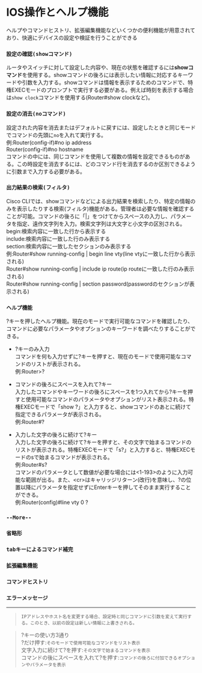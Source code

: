 # IOS操作とヘルプ機能
ヘルプやコマンドヒストリ、拡張編集機能などいくつかの便利機能が用意されており、快適にデバイスの設定や検証を行うことができる

### `設定の確認(showコマンド)`
ルータやスイッチに対して設定した内容や、現在の状態を確認するには**showコマンド**を使用する。showコマンドの後ろには表示したい情報に対応するキーワードや引数を入力する。showコマンドは情報を表示するためのコマンドで、特権EXECモードのプロンプトで実行する必要がある。例えば時刻を表示する場合は`show clock`コマンドを使用する(Router#show clockなど)。

### `設定の消去(noコマンド)`
設定された内容を消去またはデフォルトに戻すには、設定したときと同じモードでコマンドの先頭に`no`を入れて実行する。  
例:Router(config-if)#no ip address  
Router(config-if)#no hostname  
コマンドの中には、同じコマンドを使用して複数の情報を設定できるものがある。この時設定を消去するには、どのコマンド行を消去するのか区別できるように引数まで入力する必要がある。

### `出力結果の検索(フィルタ)`
Cisco CLIでは、showコマンドなどによる出力結果を検索したり、特定の情報のみを表示したりする検索(フィルタ)機能がある。管理者は必要な情報を確認することが可能。コマンドの後ろに「|」をつけてからスペースの入力し、パラメータを指定、遠作文字列を入力。検索文字列は大文字と小文字の区別される。  
begin:検索内容に一致した行から表示する  
include:検索内容に一致した行のみ表示する  
section:検索内容に一致したセクションのみ表示する  
例:Router#show running-config | begin line vty(line vtyに一致した行から表示される)  
Router#show running-config | include ip route(ip routeに一致した行のみ表示される)  
Router#show running-config | section password(passwordのセクションが表示される)

### `ヘルプ機能`
?キーを押したヘルプ機能。現在のモードで実行可能なコマンドを確認したり、コマンドに必要なパラメータやオプションのキーワードを調べたりすることができる。

- ?キーのみ入力  
コマンドを何も入力せずに?キーを押すと、現在のモードで使用可能なコマンドのリストが表示される。  
例:Router>?

- コマンドの後ろにスペースを入れて?キー  
入力したコマンドやキーワードの後ろにスペースを1つ入れてから?キーを押すと使用可能なコマンドのパラメータやオプションがリスト表示される。特権EXECモードで「show ?」と入力すると、showコマンドのあとに続けて指定できるパラメータが表示される。  
例:Router#?

- 入力した文字の後ろに続けて?キー  
入力した文字の後ろに続けて?キーを押すと、その文字で始まるコマンドのリストが表示される。特権EXECモードで「s?」と入力すると、特権EXECモードのsで始まるコマンドが表示される。  
例:Router#s?  
コマンドのパラメータとして数値が必要な場合には<1-193>のように入力可能な範囲が出る。また、\<cr>はキャリッジリターン(改行)を意味し、?の位置以降にパラメータを指定せずにEnterキーを押してそのまま実行することができる。  
例:Router(config)#line vty 0 ?

### `--More--`


### `省略形`


### `tabキーによるコマンド補完`


### `拡張編集機能`


### `コマンドヒストリ`


### `エラーメッセージ`

---
> `IPアドレスやホスト名を変更する場合、設定時と同じコマンドに引数を変えて実行する。このとき、以前の設定は新しい情報に上書きされる。`

> ?キーの使い方3通り  
> ?だけ押す:`そのモードで使用可能なコマンドをリスト表示`  
> 文字入力に続けて?を押す:`その文字で始まるコマンドを表示`  
> コマンドの後にスペースを入れて?を押す:`コマンドの後ろに付加できるオプションやパラメータを表示`
